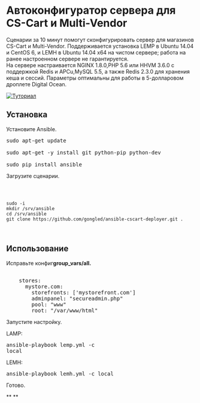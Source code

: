 # Автоконфигуратор сервера для CS-Cart и Multi-Vendor
Сценарии за 10 минут помогут сконфигурировать сервер для магазинов CS-Cart и Multi-Vendor. Поддерживается установка LEMP в Ubuntu 14.04 и CentOS 6, и LEMH в Ubuntu 14.04 x64 на чистом сервере; работа на ранее настроенном сервере не гарантируется.  
На сервере настраивается NGINX 1.8.0,PHP 5.6 или HHVM 3.6.0 с поддержкой Redis и APCu,MySQL 5.5, а также Redis 2.3.0 для хранения кеша и сессий. Параметры оптимальны для работы в 5-долларовом дроплете Digital Ocean.  

[![Туториал](https://img.youtube.com/vi/Z_iVBRcmlaA/0.jpg)](https://www.youtube.com/watch?v=Z_iVBRcmlaA)

## **Установка**
Установите Ansible.<pre>sudo apt-get update  
sudo apt-get -y install git python-pip python-dev  
sudo pip install ansible</pre>Загрузите сценарии.<pre>

    sudo -i
    mkdir /srv/ansible
    cd /srv/ansible
    git clone https://github.com/gongled/ansible-cscart-deployer.git .
</pre>

## **Использование**
Исправьте конфиг**group_vars/all.**  
<pre>

    stores:
      mystore.com:
        storefronts: ['mystorefront.com']
        adminpanel: "secureadmin.php"
        pool: "www"
        root: "/var/www/html"
</pre>Запустите настройку.  
  
LAMP:<pre>ansible-playbook lemp.yml -c local</pre>LEMH:<pre>ansible-playbook lemh.yml -c local</pre>Готово.  
  
**
**
